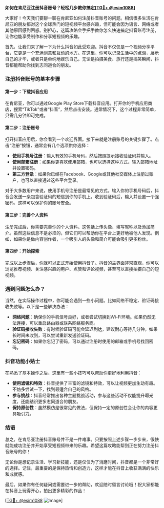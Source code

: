 **如何在肯尼亚注册抖音账号？轻松几步教你搞定[[TG💪+ @esim1088](https://t.me/s/esim1088)]**

大家好！今天我们要聊一聊在肯尼亚如何注册抖音账号的问题。相信很多生活在肯尼亚的朋友都对这个全球热门的短视频平台感兴趣，但可能会因为语言、网络或者其他原因感到困惑。别担心，这篇攻略会手把手教你怎么快速搞定抖音账号注册，让你也能享受制作和分享短视频的乐趣。

首先，让我们来了解一下为什么抖音如此受欢迎。抖音不仅仅是一个视频分享平台，它更是一个充满创意和互动的地方。在这里，你可以记录生活中的点滴，展示自己的才华，或者只是单纯地娱乐自己。无论是拍摄美食、旅行还是搞笑瞬间，抖音都能帮助你找到志同道合的朋友。

### 注册抖音账号的基本步骤

#### 第一步：下载抖音应用
在肯尼亚，你可以通过Google Play Store下载抖音应用。打开你的手机应用商店，搜索“TikTok”或者“抖音”，然后点击安装。通常情况下，这个过程非常简单，只需几分钟即可完成。

#### 第二步：注册账号
打开抖音应用后，你会看到一个欢迎界面。接下来就是注册账号的关键步骤了。点击“注册”按钮，通常会有几个选项供你选择：

- **使用手机号注册**：输入有效的手机号码，然后按照提示接收验证码并输入。
- **使用邮箱注册**：如果你更喜欢使用邮箱，也可以选择这种方式，输入邮箱地址并设置密码。
- **第三方登录**：如果你已经在Facebook、Google或其他社交媒体上注册过账户，也可以直接通过这些平台登录。

对于大多数用户来说，使用手机号注册是最常见的方式。输入你的手机号码后，抖音会发送一条包含验证码的短信到你的手机上。收到验证码后，输入并设置一个强密码，这样可以保护你的账号安全。

#### 第三步：完善个人资料
注册完成后，你需要完善你的个人资料。这包括上传头像、填写昵称以及添加简介。虽然这些信息不是必须的，但它们可以帮助你在平台上更好地被他人发现。例如，如果你是做内容创作者，一个吸引人的头像和简介可能会吸引更多粉丝。

#### 第四步：开始探索
完成以上步骤后，你就可以正式开始使用抖音了。抖音的主界面非常直观，你可以浏览推荐视频、关注感兴趣的用户、点赞和评论视频，甚至可以直接拍摄自己的短视频。

### 遇到问题怎么办？

当然，在实际操作过程中，你可能会遇到一些小问题。比如网络不稳定、验证码接收失败等。以下是一些解决办法：

- **网络问题**：确保你的手机信号良好，或者尝试切换到Wi-Fi环境。如果仍然无法连接，可以重启路由器或联系网络服务商。
- **验证码接收失败**：有时候验证码可能会延迟到达，建议耐心等待几分钟。如果长时间未收到，可以尝试重新发送验证码。
- **忘记密码**：如果你忘记了密码，可以通过注册时使用的邮箱或手机号找回密码。

### 抖音功能小贴士

在熟悉了基本操作之后，这里有一些小技巧可以帮助你更好地利用抖音：

- **使用滤镜和特效**：抖音提供了丰富的滤镜和特效，可以让视频更加生动有趣。不妨多尝试一下，找到最适合自己的风格。
- **参与挑战**：抖音经常推出各种主题挑战活动，参与这些活动不仅能提升曝光度，还能结识更多志同道合的朋友。
- **保持原创性**：虽然模仿是很常见的做法，但保持一定的原创性会让你的内容更具吸引力。

### 结语

总之，在肯尼亚注册抖音账号并不是一件难事。只要按照上述步骤一步步来，很快就能成功注册并开始享受短视频带来的乐趣。希望这篇攻略能帮到正在努力注册抖音账号的你！

无论你是想记录生活、学习新技能，还是仅仅为了消磨时间，抖音都是一个非常好的选择。记住，最重要的是保持热情和创造力，这样才能在抖音上收获满满的快乐和成就感。

最后，如果你有任何疑问或需要进一步的帮助，欢迎随时留言讨论哦！祝大家都能在抖音上玩得开心，拍出更多精彩的作品！

[[TG💪+ @esim1088](https://t.me/s/esim1088) ![Image](https://i.postimg.cc/4NQfJmqS/Snipaste-2025-05-13-00-14-12.png)]